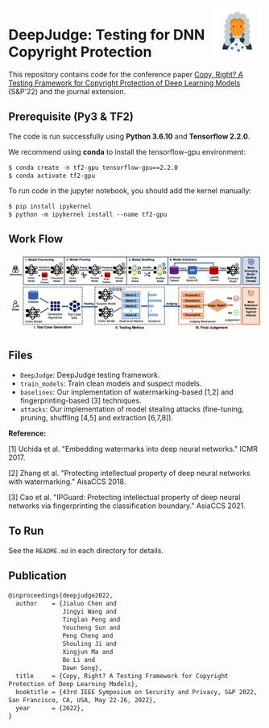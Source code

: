 <img align="right" height="100" src="./logo.png">

# DeepJudge: Testing for DNN Copyright Protection 

This repository contains code for the conference paper [Copy, Right? A Testing Framework for Copyright Protection of Deep Learning Models](https://arxiv.org/abs/2112.05588) (S&P'22) and the journal extension. 




## Prerequisite (Py3 & TF2) 
The code is run successfully using **Python 3.6.10** and **Tensorflow 2.2.0**. 

We recommend using **conda** to install the tensorflow-gpu environment:

```shell
$ conda create -n tf2-gpu tensorflow-gpu==2.2.0
$ conda activate tf2-gpu
```

To run code in the jupyter notebook, you should add the kernel manually: 

```shell
$ pip install ipykernel
$ python -m ipykernel install --name tf2-gpu
```

## Work Flow
![deepjudge-overview](./deepjudge-overview.png)

## Files
- `DeepJudge`: DeepJudge testing framework.
- `train_models`: Train clean models and suspect models. 
- `baselines`: Our implementation of watermarking-based [1,2] and fingerprinting-based [3] techniques. 
- `attacks`: Our implementation of model stealing attacks (fine-tuning, pruning, shuffling [4,5] and extraction [6,7,8]). 

**Reference:** 

[1] Uchida et al. "Embedding watermarks into deep neural networks." ICMR 2017. 

[2] Zhang et al. "Protecting intellectual property of deep neural networks with watermarking." AisaCCS 2018.

[3] Cao et al. "IPGuard: Protecting intellectual property of deep neural networks via fingerprinting the classification boundary." AsiaCCS 2021.



## To Run

See the `README.md` in each directory for details. 


## Publication 
```
@inproceedings{deepjudge2022,
  author    = {Jialuo Chen and
               Jingyi Wang and
               Tinglan Peng and
               Youcheng Sun and
               Peng Cheng and
               Shouling Ji and
               Xingjun Ma and
               Bo Li and
               Dawn Song},
  title     = {Copy, Right? A Testing Framework for Copyright Protection of Deep Learning Models},
  booktitle = {43rd IEEE Symposium on Security and Privacy, S&P 2022, San Francisco, CA, USA, May 22-26, 2022},
  year      = {2022},
}
```
<!--
```
@inproceedings{djdemo2023,
  author    = {Jialuo Chen and
               Youcheng Sun and
               Jingyi Wang and
               Peng Cheng and
               Xingjun Ma},
  title     = {DeepJudge: A Testing Framework for Copyright Protection of Deep Learning Models},
  booktitle = {45th IEEE/ACM International Conference on Software Engineering: Companion Proceedings, ICSE 2023, Melbourne, Australia, May 14-20, 2023},
  year      = {2023},
}
```
-->


